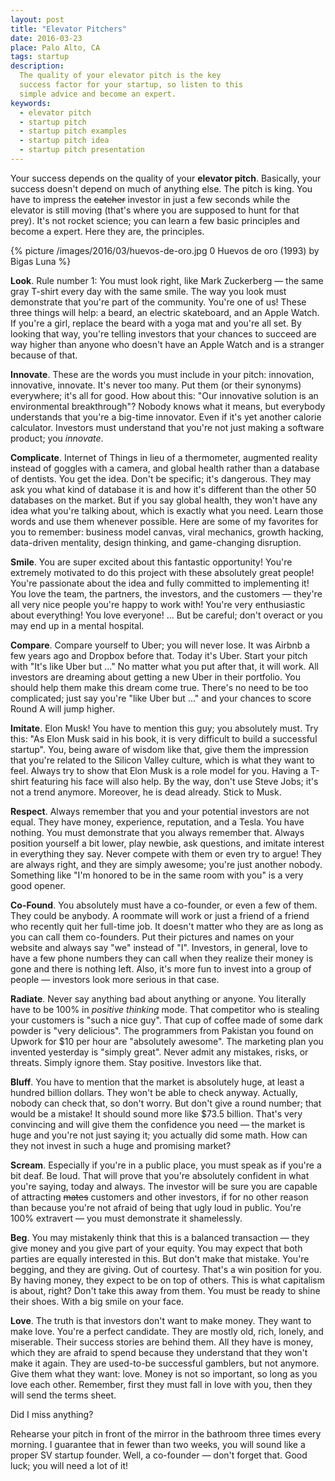 ```yaml
---
layout: post
title: "Elevator Pitchers"
date: 2016-03-23
place: Palo Alto, CA
tags: startup
description:
  The quality of your elevator pitch is the key
  success factor for your startup, so listen to this
  simple advice and become an expert.
keywords:
  - elevator pitch
  - startup pitch
  - startup pitch examples
  - startup pitch idea
  - startup pitch presentation
---
```


Your success depends on the quality of your **elevator pitch**. Basically, your
success doesn't depend on much of anything else. The pitch is king.
You have to impress the <del>catcher</del> investor in just a few seconds while
the elevator is still moving (that's where you are supposed to hunt for that
prey). It's not rocket science; you can learn a few basic
principles and become a expert. Here they are, the principles.

<!--more-->

{% picture /images/2016/03/huevos-de-oro.jpg 0 Huevos de oro (1993) by Bigas Luna %}

**Look**.
Rule number 1: You must look right, like Mark Zuckerberg &mdash; the
same gray T-shirt every day with the same smile. The way you look must demonstrate
that you're part of the community. You're one of us!
These three things will help: a beard,
an electric skateboard, and an Apple Watch. If you're a girl, replace the beard
with a yoga mat and you're all set. By looking that way, you're telling
investors that your chances to succeed are way higher than anyone who
doesn't have an Apple Watch and is a stranger because of that.

**Innovate**.
These are the words you must include in your pitch: innovation, innovative,
innovate. It's never too many. Put them (or their synonyms) everywhere;
it's all for good. How about this: "Our innovative solution
is an environmental breakthrough"? Nobody knows what it means, but everybody
understands that you're a big-time innovator. Even if it's yet
another calorie calculator. Investors must understand that you're not just
making a software product; you _innovate_.

**Complicate**.
Internet of Things in lieu of a thermometer,
augmented reality instead of goggles with a camera, and
global health rather than a database of dentists. You get the idea.
Don't be specific; it's dangerous. They may ask you what kind of database
it is and how it's different than the other 50 databases on the market. But
if you say global health, they won't have any idea what you're talking
about, which is exactly what you need. Learn those words and use them whenever
possible. Here are some of my favorites for you to remember: business model canvas, viral
mechanics, growth hacking, data-driven mentality, design thinking, and
game-changing disruption.

**Smile**.
You are super excited about this fantastic opportunity! You're extremely
motivated to do this project with these absolutely great people! You're
passionate about the idea and fully committed to implementing it! You love the
team, the partners, the investors, and the customers &mdash; they're all
very nice people you're happy to work with! You're very enthusiastic about
everything! You love everyone! ... But be careful; don't overact or you may
end up in a mental hospital.

**Compare**.
Compare yourself to Uber; you will never lose. It was Airbnb a few years
ago and Dropbox before that. Today it's Uber. Start your pitch with
"It's like Uber but ..." No matter what you put after that, it will work.
All investors are dreaming about getting a new Uber in their portfolio. You
should help them make this dream come true. There's no need to be too complicated;
just say you're "like Uber but ..." and your chances to score Round A
will jump higher.

**Imitate**.
Elon Musk! You have to mention this guy; you absolutely must. Try this:
"As Elon Musk said in his book, it is very difficult to build a successful
startup". You, being aware of wisdom like that, give them the impression
that you're related to the Silicon Valley culture, which is what they want to feel.
Always try to show that Elon Musk is a role model for you. Having a T-shirt
featuring his face will also help.
By the way, don't use Steve Jobs; it's not a trend anymore.
Moreover, he is dead already. Stick to Musk.

**Respect**.
Always remember that you and your potential investors are not equal.
They have money, experience, reputation, and a Tesla. You have nothing.
You must demonstrate that you always remember that. Always position yourself
a bit lower, play newbie, ask questions, and imitate interest in everything
they say. Never compete with them or even try to argue! They are always
right, and they are simply awesome; you're just another nobody. Something
like "I'm honored to be in the same room with you" is a very good opener.

**Co-Found**.
You absolutely must have a co-founder, or even a few of them. They could
be anybody. A roommate will work or just a friend of a friend who recently
quit her full-time job. It doesn't matter who they are as long as you
can call them co-founders. Put their pictures and names on your website
and always say "we" instead of "I". Investors, in general, love to have
a few phone numbers they can call when they realize their money is gone
and there is nothing left. Also, it's more fun to invest into a group
of people &mdash; investors look more serious in that case.

**Radiate**.
Never say anything bad about anything or anyone. You literally have
to be 100% in _positive thinking_ mode. That competitor who is stealing your customers is
"such a nice guy". That cup of coffee made of some dark powder
is "very delicious". The programmers from Pakistan you found on
Upwork for $10 per hour are "absolutely awesome". The marketing plan you
invented yesterday is "simply great". Never admit any mistakes,
risks, or threats. Simply ignore them. Stay positive. Investors like that.

**Bluff**.
You have to mention that the market is absolutely huge, at least a hundred
billion dollars. They won't be able to check anyway. Actually, nobody
can check that, so don't worry. But don't give a round number; that would be a mistake! It
should sound more like $73.5 billion. That's very convincing and will give
them the confidence you need &mdash; the market is huge and you're not
just saying it; you actually did some math. How can they not invest
in such a huge and promising market?

**Scream**.
Especially if you're in a public place, you must speak as if you're
a bit deaf. Be loud. That will prove that you're absolutely
confident in what you're saying, today and always. The investor
will be sure you are capable of attracting <del>mates</del> customers and
other investors, if for no other reason than because you're not afraid of being that ugly loud
in public. You're 100% extravert &mdash; you must demonstrate it
shamelessly.

**Beg**.
You may mistakenly think that this is a balanced transaction &mdash;
they give money and you give part of your equity. You may expect that
both parties are equally interested in this. But don't make that mistake.
You're begging, and they are giving. Out of courtesy. That's a win position
for you. By having money, they expect to be on top of others. This is
what capitalism is about, right? Don't take this away from them. You
must be ready to shine their shoes. With a big smile on your face.

**Love**.
The truth is that investors don't want to make money. They want to
make love. You're a perfect candidate. They are mostly old, rich,
lonely, and miserable. Their success stories are behind them. All they
have is money, which they are afraid to spend because they understand
that they won't make it again. They are used-to-be successful
gamblers, but not anymore. Give them what they want: love. Money
is not so important, so long as you love each other. Remember, first
they must fall in love with you, then they will send the terms sheet.

Did I miss anything?

Rehearse your pitch in front of the mirror in the bathroom three times
every morning. I guarantee that in fewer than two weeks, you will sound
like a proper SV startup founder. Well, a co-founder &mdash;
don't forget that. Good luck; you will need a lot of it!
